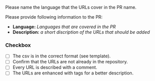 Please name the language that the URLs cover in the PR name.

Please provide following information to the PR:

- **Language:** *Languages that are covered in the PR*
- **Description:** *a short discription of the URLs that should be added*

### Checkbox

- [ ] The csv is in the correct format (see template).
- [ ] Confirm that the URLs are not already in the repository.
- [ ] Every URL is described with a comment.
- [ ] The URLs are enhanced with tags for a better description.
